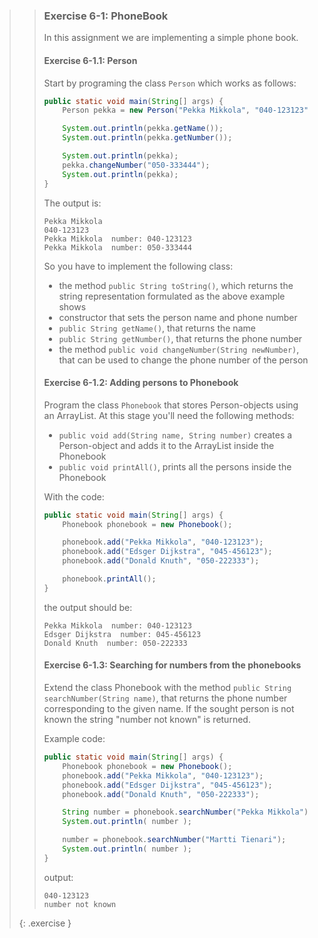 >> ### Exercise 6-1: PhoneBook
>>
>> In this assignment we are implementing a simple phone book.
>>
>> #### Exercise 6-1.1: Person
>>
>> Start by programing the class `Person` which works as follows:
>>
>> ```java
>> public static void main(String[] args) {
>>     Person pekka = new Person("Pekka Mikkola", "040-123123");
>>
>>     System.out.println(pekka.getName());
>>     System.out.println(pekka.getNumber());
>>
>>     System.out.println(pekka);
>>     pekka.changeNumber("050-333444");
>>     System.out.println(pekka);
>> }
>> ```
>>
>> The output is:
>>
>> ```output
>> Pekka Mikkola
>> 040-123123
>> Pekka Mikkola  number: 040-123123
>> Pekka Mikkola  number: 050-333444
>> ```
>>
>> So you have to implement the following class:
>>
>> - the method `public String toString()`, which returns the string representation formulated as the above example shows
>> - constructor that sets the person name and phone number
>> - `public String getName()`, that returns the name
>> - `public String getNumber()`, that returns the phone number
>> - the method `public void changeNumber(String newNumber)`, that can be used to change the phone number of the person
>>
>> #### Exercise 6-1.2: Adding persons to Phonebook
>>
>> Program the class `Phonebook` that stores Person-objects using an ArrayList. At this stage you'll need the following methods:
>>
>> - `public void add(String name, String number)` creates a Person-object and adds it to the ArrayList inside the Phonebook
>> - `public void printAll()`, prints all the persons inside the Phonebook
>>
>> With the code:
>>
>> ```java
>> public static void main(String[] args) {
>>     Phonebook phonebook = new Phonebook();
>>
>>     phonebook.add("Pekka Mikkola", "040-123123");
>>     phonebook.add("Edsger Dijkstra", "045-456123");
>>     phonebook.add("Donald Knuth", "050-222333");
>>
>>     phonebook.printAll();
>> }
>> ```
>>
>> the output should be:
>>
>> ```output
>> Pekka Mikkola  number: 040-123123
>> Edsger Dijkstra  number: 045-456123
>> Donald Knuth  number: 050-222333
>> ```
>>
>> #### Exercise 6-1.3: Searching for numbers from the phonebooks
>>
>> Extend the class Phonebook with the method `public String searchNumber(String name)`, that returns the phone number corresponding to the given name. If the sought person is not known the string "number not known" is returned.
>>
>> Example code:
>>
>> ```java
>> public static void main(String[] args) {
>>     Phonebook phonebook = new Phonebook();
>>     phonebook.add("Pekka Mikkola", "040-123123");
>>     phonebook.add("Edsger Dijkstra", "045-456123");
>>     phonebook.add("Donald Knuth", "050-222333");
>>
>>     String number = phonebook.searchNumber("Pekka Mikkola");
>>     System.out.println( number );
>>
>>     number = phonebook.searchNumber("Martti Tienari");
>>     System.out.println( number );
>> }
>> ```
>>
>> output:
>>
>> ```output
>> 040-123123
>> number not known
>>```
>>
>{: .exercise }